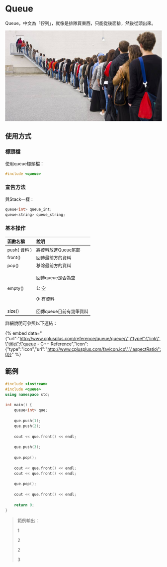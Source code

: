 # Queue

Queue，中文為「佇列」，就像是排隊買東西，只能從後面排，然後從頭出來。

![](../../.gitbook/assets/image%20%287%29.png)

## 使用方式

### 標頭檔

使用queue標頭檔：

```cpp
#include <queue>
```

### 宣告方法

與Stack一樣：

```cpp
queue<int> queue_int;
queue<string> queue_string;
```

### 基本操作

<table>
  <thead>
    <tr>
      <th style="text-align:left">函數名稱</th>
      <th style="text-align:left">說明</th>
    </tr>
  </thead>
  <tbody>
    <tr>
      <td style="text-align:left">push( 資料 )</td>
      <td style="text-align:left">將資料放進Queue尾部</td>
    </tr>
    <tr>
      <td style="text-align:left">front()</td>
      <td style="text-align:left">回傳最前方的資料</td>
    </tr>
    <tr>
      <td style="text-align:left">pop()</td>
      <td style="text-align:left">移除最前方的資料</td>
    </tr>
    <tr>
      <td style="text-align:left">empty()</td>
      <td style="text-align:left">
        <p>回傳queue是否為空</p>
        <p>1: 空</p>
        <p>0: 有資料</p>
      </td>
    </tr>
    <tr>
      <td style="text-align:left">size()</td>
      <td style="text-align:left">回傳queue目前有幾筆資料</td>
    </tr>
  </tbody>
</table>詳細說明可參照以下連結：

{% embed data="{\"url\":\"http://www.cplusplus.com/reference/queue/queue/\",\"type\":\"link\",\"title\":\"queue - C++ Reference\",\"icon\":{\"type\":\"icon\",\"url\":\"http://www.cplusplus.com/favicon.ico\",\"aspectRatio\":0}}" %}

## 範例

```cpp
#include <iostream>
#include <queue>
using namespace std;

int main() {
    queue<int> que;
    
    que.push(1);
    que.push(2);
    
    cout << que.front() << endl;
    
    que.push(3);
    
    que.pop();
    
    cout << que.front() << endl;
    cout << que.front() << endl;
    
    que.pop();
    
    cout << que.front() << endl;
    
    return 0;
}
```

> 範例輸出：
>
> 1
>
> 2
>
> 2
>
> 3



